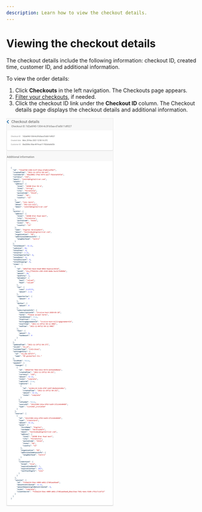 ```yaml
---
description: Learn how to view the checkout details.
---
```


# Viewing the checkout details

The checkout details include the following information: checkout ID, created time, customer ID, and additional information.

To view the order details:

1. Click **Checkouts** in the left navigation. The Checkouts page appears.
2. [Filter your checkouts](filtering-your-checkouts.md), if needed.
3. Click the checkout ID link under the **Checkout ID** column. The Checkout details page displays the checkout details and additional information.

<div align="left">

<img src="../../../../.gitbook/assets/Checkout-details (1).png" alt="">

</div>
